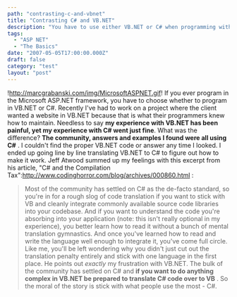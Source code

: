 ```yaml
---
path: "contrasting-c-and-vbnet"
title: "Contrasting C# and VB.NET"
description: "You have to use either VB.NET or C# when programming with the Microsoft ASP.NET framework, hopefully I can help you make that choice."
tags: 
  - "ASP NET"
  - "The Basics"
date: "2007-05-05T17:00:00.000Z"
draft: false
category: "test"
layout: "post"
---
```


!http://marcgrabanski.com/img/MicrosoftASPNET.gif!
If you ever program in the Microsoft ASP.NET framework, you have to choose whether to program in VB.NET or C#. Recently I've had to work on a project where the client wanted a website in VB.NET because that is what their programmers knew how to maintain. Needless to say **my experience with VB.NET has been painful, yet my experience with C# went just fine**. What was the difference? **The community, answers and examples I found were all using C#** . I couldn't find the proper VB.NET code or answer any time I looked. I ended up going line by line translating VB.NET to C# to figure out how to make it work. Jeff Atwood summed up my feelings with this excerpt from his article, "C# and the Compilation Tax":http://www.codinghorror.com/blog/archives/000860.html :
> Most of the community has settled on C# as the de-facto standard, so you're in for a rough slog of code translation if you want to stick with VB and cleanly integrate commonly available source code libraries into your codebase. And if you want to understand the code you're absorbing into your application (note: this isn't really optional in my experience), you better learn how to read it without a bunch of mental translation gymnastics. And once you've learned how to read and write the language well enough to integrate it, you've come full circle. Like me, you'll be left wondering why you didn't just cut out the translation penalty entirely and stick with one language in the first place.
He points out *exactly* my frustration with VB.NET. The bulk of the community has settled on C# and **if you want to do anything complex in VB.NET be prepared to translate C# code over to VB** . So the moral of the story is stick with what people use the most - C#.